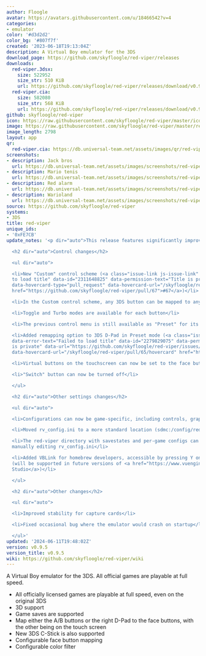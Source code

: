 ```yaml
---
author: Floogle
avatar: https://avatars.githubusercontent.com/u/18466542?v=4
categories:
- emulator
color: '#d3d2d2'
color_bg: '#807f7f'
created: '2023-06-18T19:13:04Z'
description: A Virtual Boy emulator for the 3DS
download_page: https://github.com/skyfloogle/red-viper/releases
downloads:
  red-viper.3dsx:
    size: 522952
    size_str: 510 KiB
    url: https://github.com/skyfloogle/red-viper/releases/download/v0.9.5/red-viper.3dsx
  red-viper.cia:
    size: 582080
    size_str: 568 KiB
    url: https://github.com/skyfloogle/red-viper/releases/download/v0.9.5/red-viper.cia
github: skyfloogle/red-viper
icon: https://raw.githubusercontent.com/skyfloogle/red-viper/master/icon.png
image: https://raw.githubusercontent.com/skyfloogle/red-viper/master/resources/banner.png
image_length: 2798
layout: app
qr:
  red-viper.cia: https://db.universal-team.net/assets/images/qr/red-viper-cia.png
screenshots:
- description: Jack bros
  url: https://db.universal-team.net/assets/images/screenshots/red-viper/jack-bros.png
- description: Mario tenis
  url: https://db.universal-team.net/assets/images/screenshots/red-viper/mario-tenis.png
- description: Red alarm
  url: https://db.universal-team.net/assets/images/screenshots/red-viper/red-alarm.png
- description: Warioland
  url: https://db.universal-team.net/assets/images/screenshots/red-viper/warioland.png
source: https://github.com/skyfloogle/red-viper
systems:
- 3DS
title: red-viper
unique_ids:
- '0xFE7CB'
update_notes: '<p dir="auto">This release features significantly improved input remapping.</p>

  <h2 dir="auto">Control changes</h2>

  <ul dir="auto">

  <li>New "Custom" control scheme (<a class="issue-link js-issue-link" data-error-text="Failed
  to load title" data-id="2311648825" data-permission-text="Title is private" data-url="https://github.com/skyfloogle/red-viper/issues/67"
  data-hovercard-type="pull_request" data-hovercard-url="/skyfloogle/red-viper/pull/67/hovercard"
  href="https://github.com/skyfloogle/red-viper/pull/67">#67</a>)</li>

  <li>In the Custom control scheme, any 3DS button can be mapped to any VB button</li>

  <li>Toggle and Turbo modes are available for each button</li>

  <li>The previous control menu is still available as "Preset" for its ease of use</li>

  <li>Added remapping option to 3DS D-Pad in Preset mode (<a class="issue-link js-issue-link"
  data-error-text="Failed to load title" data-id="2279829075" data-permission-text="Title
  is private" data-url="https://github.com/skyfloogle/red-viper/issues/65" data-hovercard-type="pull_request"
  data-hovercard-url="/skyfloogle/red-viper/pull/65/hovercard" href="https://github.com/skyfloogle/red-viper/pull/65">#65</a>)</li>

  <li>Virtual buttons on the touchscreen can now be set to the face buttons by default</li>

  <li>"Switch" button can now be turned off</li>

  </ul>

  <h2 dir="auto">Other settings changes</h2>

  <ul dir="auto">

  <li>Configurations can now be game-specific, including controls, graphics, etc</li>

  <li>Moved rv_config.ini to a more standard location (sdmc:/config/red-viper)</li>

  <li>The red-viper directory with savestates and per-game configs can be moved by
  manually editing rv_config.ini</li>

  <li>Added VBLink for homebrew developers, accessible by pressing Y on the main menu
  (will be supported in future versions of <a href="https://www.vuengine.dev/" rel="nofollow">VUEngine
  Studio</a>)</li>

  </ul>

  <h2 dir="auto">Other changes</h2>

  <ul dir="auto">

  <li>Improved stability for capture cards</li>

  <li>Fixed occasional bug where the emulator would crash on startup</li>

  </ul>'
updated: '2024-06-11T19:48:02Z'
version: v0.9.5
version_title: v0.9.5
wiki: https://github.com/skyfloogle/red-viper/wiki
---
```

A Virtual Boy emulator for the 3DS. All official games are playable at full speed.
* All officially licensed games are playable at full speed, even on the original 3DS
* 3D support
* Game saves are supported
* Map either the A/B buttons or the right D-Pad to the face buttons, with the other being on the touch screen
* New 3DS C-Stick is also supported
* Configurable face button mapping
* Configurable color filter